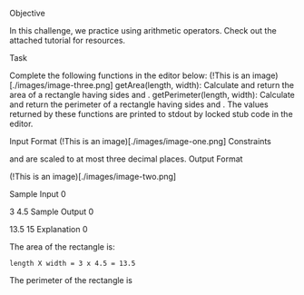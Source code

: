 Objective

In this challenge, we practice using arithmetic operators. Check out the attached tutorial for resources.

Task

Complete the following functions in the editor below:
(!This is an image)[./images/image-three.png]
getArea(length, width): Calculate and return the area of a rectangle having sides  and .
getPerimeter(length, width): Calculate and return the perimeter of a rectangle having sides  and .
The values returned by these functions are printed to stdout by locked stub code in the editor.

Input Format
(!This is an image)[./images/image-one.png]
Constraints

 and  are scaled to at most three decimal places.
Output Format

(!This is an image)[./images/image-two.png]

Sample Input 0

3
4.5
Sample Output 0

13.5
15
Explanation 0

The area of the rectangle is:
```
length X width = 3 x 4.5 = 13.5
```
The perimeter of the rectangle is 
```.